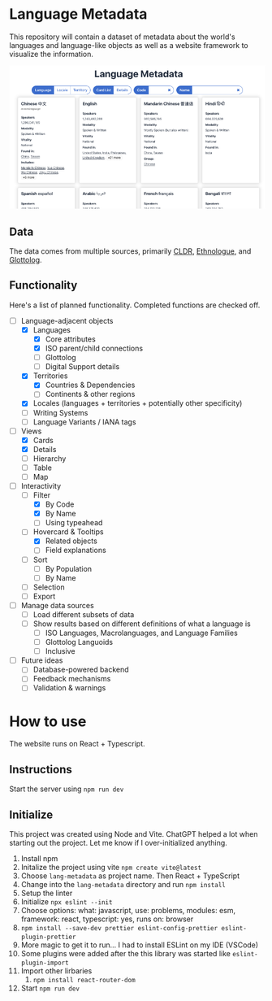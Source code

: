 # Language Metadata

This repository will contain a dataset of metadata about the world's languages and language-like objects as well as a website framework to visualize the information.


![Preview of the website](/public/preview.png)

## Data

The data comes from multiple sources, primarily [CLDR](https://github.com/unicode-org/cldr/), [Ethnologue](https://www.ethnologue.com/), and [Glottolog](https://glottolog.org/).

## Functionality

Here's a list of planned functionality. Completed functions are checked off.

- [ ] Language-adjacent objects
  - [x] Languages
    - [x] Core attributes
    - [x] ISO parent/child connections
    - [ ] Glottolog
    - [ ] Digital Support details
  - [x] Territories
    - [x] Countries & Dependencies
    - [ ] Continents & other regions
  - [x] Locales (languages + territories + potentially other specificity)
  - [ ] Writing Systems
  - [ ] Language Variants / IANA tags
- [ ] Views
  - [x] Cards
  - [x] Details
  - [ ] Hierarchy
  - [ ] Table
  - [ ] Map
- [ ] Interactivity
  - [ ] Filter
    - [x] By Code
    - [x] By Name
    - [ ] Using typeahead
  - [ ] Hovercard & Tooltips
    - [x] Related objects
    - [ ] Field explanations
  - [ ] Sort
    - [ ] By Population
    - [ ] By Name
  - [ ] Selection
  - [ ] Export
- [ ] Manage data sources
  - [ ] Load different subsets of data
  - [ ] Show results based on different definitions of what a language is
    - [ ] ISO Languages, Macrolanguages, and Language Families
    - [ ] Glottolog Languoids
    - [ ] Inclusive
- [ ] Future ideas
  - [ ] Database-powered backend
  - [ ] Feedback mechanisms
  - [ ] Validation & warnings 

# How to use

The website runs on React + Typescript.

## Instructions

Start the server using `npm run dev`

## Initialize

This project was created using Node and Vite. ChatGPT helped a lot when starting out the project. Let me know if I over-initialized anything.

1. Install npm
2. Initalize the project using vite `npm create vite@latest`
  1. Choose `lang-metadata` as project name. Then React + TypeScript
3. Change into the `lang-metadata` directory and run `npm install`
4. Setup the linter
  1. Initialize `npx eslint --init`
  2. Choose options: what: javascript, use: problems, modules: esm, framework: react, typescript: yes, runs on: browser
  3. `npm install --save-dev prettier eslint-config-prettier eslint-plugin-prettier`
  4. More magic to get it to run... I had to install ESLint on my IDE (VSCode)
  5. Some plugins were added after the this library was started like `eslint-plugin-import`
5. Import other lirbaries
   1. `npm install react-router-dom`
6. Start `npm run dev`
